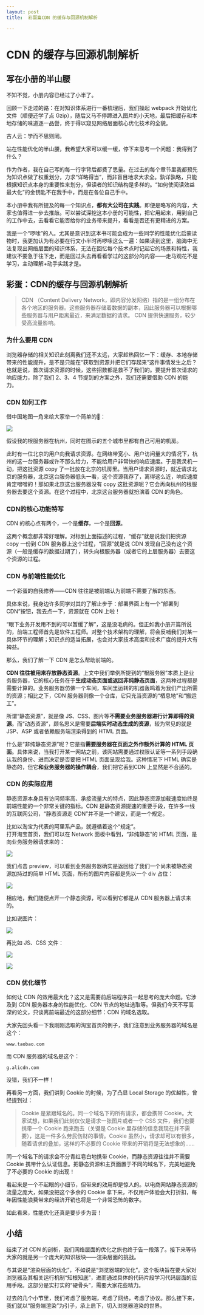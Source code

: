 ```yaml
---
layout: post
title:  彩蛋篇CDN 的缓存与回源机制解析

---
```



# CDN 的缓存与回源机制解析

## 写在小册的半山腰

不知不觉，小册内容已经过了小半了。

回顾一下走过的路：在对知识体系进行一番梳理后，我们操起 webpack 开始优化文件（顺便还学了点 Gzip），随后又马不停蹄进入图片的小天地，最后把缓存和本地存储的味道逐一品尝，终于得以窥见网络层面核心优化技术的全貌。

古人云：学而不思则罔。

站在性能优化的半山腰，我希望大家可以缓一缓，停下来思考一个问题：我得到了什么？

作为作者，我在自己写的每一行字背后都费了思量。在过去的每个章节里我都预先为知识点做了权重划分，力求“详略得当”，而非盲目地求大求全。孰详孰略，只能根据知识点本身的重要性来划分，但读者的知识结构是多样的。“如何使阅读效益最大化”的金钥匙不在我手中，而是在各位自己手中。

本小册中我有所提及的每一个知识点，**都有大公司在实践**。即便是略写的内容，大家也值得进一步去推敲。可以尝试深挖这本小册的可能性，把它用起来，用到自己的工作中去，去看看它能否给你的业务带来提升，看看是否还有更精进的方案。

我是一个“啰嗦”的人。尤其是意识到这本书可能会成为一些同学的性能优化启蒙读物时，我更加认为有必要在行文小半时再啰嗦这么一遍：如果读到这里，脑海中无法复现出网络层面的知识体系，无法在回忆每个技术点时记起它的场景和特性，我建议不要急于往下走，而是回过头去再看看学过的这部分的内容——走马观花不是学习，主动理解+动手实践才是。

## 彩蛋：CDN的缓存与回源机制解析

> CDN （Content Delivery Network，即内容分发网络）指的是一组分布在各个地区的服务器。这些服务器存储着数据的副本，因此服务器可以根据哪些服务器与用户距离最近，来满足数据的请求。 CDN 提供快速服务，较少受高流量影响。

### 为什么要用 CDN

浏览器存储的相关知识此刻离我们还不太远，大家趁热回忆一下：缓存、本地存储带来的性能提升，是不是只能在“获取到资源并把它们存起来”这件事情发生之后？也就是说，首次请求资源的时候，这些招数都是救不了我们的。要提升首次请求的响应能力，除了我们 2、3、4 节提到的方案之外，我们还需要借助 CDN 的能力。

### CDN 如何工作

借中国地图一角来给大家举一个简单的🌰：

![](https://user-gold-cdn.xitu.io/2018/9/23/16605c1a4961f07e?w=1184&h=1020&f=png&s=1191786)

假设我的根服务器在杭州，同时在图示的五个城市里都有自己可用的机房。

此时有一位北京的用户向我请求资源。在网络带宽小、用户访问量大的情况下，杭州的这一台服务器或许不那么给力，不能给用户非常快的响应速度。于是我灵机一动，把这批资源 copy 了一批放在北京的机房里。当用户请求资源时，就近请求北京的服务器，北京这台服务器低头一看，这个资源我存了，离得这么近，响应速度肯定噌噌的！那如果北京这台服务器没有 copy 这批资源呢？它会再向杭州的根服务器去要这个资源。在这个过程中，北京这台服务器就扮演着 CDN 的角色。

### CDN的核心功能特写

CDN 的核心点有两个，一个是**缓存**，一个是**回源**。

这两个概念都非常好理解。对标到上面描述的过程，“缓存”就是说我们把资源 copy 一份到 CDN 服务器上这个过程，“回源”就是说 CDN 发现自己没有这个资源（一般是缓存的数据过期了），转头向根服务器（或者它的上层服务器）去要这个资源的过程。

### CDN 与前端性能优化

一个彩蛋的自我修养——CDN 往往是被前端认为前端不需要了解的东西。

具体来说，我身边许多同学对其的了解止步于：部署界面上有一个“部署到CDN”按钮，我去点一下，资源就在 CDN 上啦！

“眼下业务开发用不到的可以暂缓了解”，这是没毛病的。但正如我小册开篇所说的，前端工程师首先是软件工程师。对整个技术架构的理解，将会反哺我们对某一具体环节的理解；知识点的适当拓展，也会对大家技术高度和技术广度的提升大有裨益。

那么，我们了解一下 CDN 是怎么帮助前端的。

**CDN 往往被用来存放静态资源**。上文中我们举例所提到的“根服务器”本质上是业务服务器，它的核心任务在于**生成动态页面或返回非纯静态页面**，这两种过程都是需要计算的。业务服务器仿佛一个车间，车间里运转的机器轰鸣着为我们产出所需的资源；相比之下，CDN 服务器则像一个仓库，它只充当资源的“栖息地”和“搬运工”。

所谓“静态资源”，就是像 JS、CSS、图片等**不需要业务服务器进行计算即得的资源**。而“动态资源”，顾名思义是需要**后端实时动态生成的资源**，较为常见的就是 JSP、ASP 或者依赖服务端渲染得到的 HTML 页面。

什么是“非纯静态资源”呢？它是指**需要服务器在页面之外作额外计算的 HTML 页面**。具体来说，当我打开某一网站之前，该网站需要通过权限认证等一系列手段确认我的身份、进而决定是否要把 HTML 页面呈现给我。这种情况下 HTML 确实是静态的，但它**和业务服务器的操作耦合**，我们把它丢到CDN 上显然是不合适的。

### CDN 的实际应用

静态资源本身具有访问频率高、承接流量大的特点，因此静态资源加载速度始终是前端性能的一个非常关键的指标。CDN 是静态资源提速的重要手段，在许多一线的互联网公司，“静态资源走 CDN”并不是一个建议，而是一个规定。

比如以淘宝为代表的阿里系产品，就遵循着这个“规定”。  
打开淘宝首页，我们可以在 Network 面板中看到，“非纯静态”的 HTML 页面，是向业务服务器请求来的：

![](https://user-gold-cdn.xitu.io/2018/9/25/1660f50337974e82?w=1118&h=678&f=png&s=236400)

我们点击 preview，可以看到业务服务器确实是返回给了我们一个尚未被静态资源加持过的简单 HTML 页面，所有的图片内容都是先以一个 div 占位：

![](https://user-gold-cdn.xitu.io/2018/9/25/1660f52fe65facba?w=2102&h=1150&f=png&s=64675)

相应地，我们随便点开一个静态资源，可以看到它都是从 CDN 服务器上请求来的。

比如说图片：

![](https://user-gold-cdn.xitu.io/2018/9/25/1660f555fb76a89a?w=1124&h=106&f=png&s=26307)

再比如 JS、CSS 文件：

![](https://user-gold-cdn.xitu.io/2018/9/25/1660f57436da98f0?w=1606&h=134&f=png&s=43046)

![](https://user-gold-cdn.xitu.io/2018/9/25/1660f57b6b995d5e?w=1708&h=150&f=png&s=56740)

### CDN 优化细节

如何让 CDN 的效用最大化？这又是需要前后端程序员一起思考的庞大命题。它涉及到 CDN 服务器本身的性能优化、CDN 节点的地址选取等。但我们今天不写高深的论文，只谈离前端最近的这部分细节：CDN 的域名选取。

大家先回头看一下我刚刚选取的淘宝首页的例子，我们注意到业务服务器的域名是这个：

```
www.taobao.com
```

而 CDN 服务器的域名是这个：

```
g.alicdn.com
```

没错，我们不一样！

再看另一方面，我们讲到 Cookie 的时候，为了凸显 Local Storage 的优越性，曾经提到过：

> Cookie 是紧跟域名的。同一个域名下的所有请求，都会携带 Cookie。大家试想，如果我们此刻仅仅是请求一张图片或者一个 CSS 文件，我们也要携带一个 Cookie 跑来跑去（关键是 Cookie 里存储的信息我现在并不需要），这是一件多么劳民伤财的事情。Cookie 虽然小，请求却可以有很多，随着请求的叠加，这样的不必要的 Cookie 带来的开销将是无法想象的……

同一个域名下的请求会不分青红皂白地携带 Cookie，而静态资源往往并不需要 Cookie 携带什么认证信息。把静态资源和主页面置于不同的域名下，完美地避免了不必要的 Cookie 的出现！

看起来是一个不起眼的小细节，但带来的效用却是惊人的。以电商网站静态资源的流量之庞大，如果没把这个多余的 Cookie 拿下来，不仅用户体验会大打折扣，每年因性能浪费带来的经济开销也将是一个非常恐怖的数字。

如此看来，性能优化还真是要步步为营！

## 小结

结束了对 CDN 的剖析，我们网络层面的优化之旅也终于告一段落了。接下来等待大家的就是另一个庞大的知识板块——渲染层面的挑战。

与其说是“渲染层面的优化”，不如说是“浏览器端的优化”。这个板块旨在要大家对浏览器及其相关运行机制“知根知底”，进而通过具体的代码片段学习代码层面的应用手段。这部分是实打实的“硬骨头”，需要大家花些精力。

过去的几个小节里，我们考虑了服务端，考虑了网络，考虑了协议。那么接下来，我们就以“服务端渲染”为引子，承上启下，切入浏览器渲染的世界。